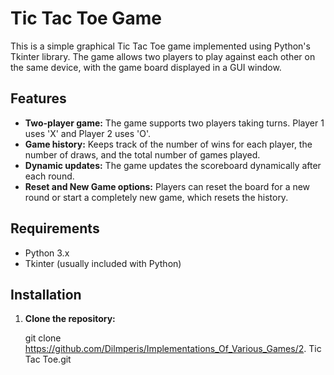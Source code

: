 # Tic Tac Toe Game

This is a simple graphical Tic Tac Toe game implemented using Python's Tkinter library. The game allows two players to play against each other on the same device, with the game board displayed in a GUI window.

## Features

- **Two-player game:** The game supports two players taking turns. Player 1 uses 'X' and Player 2 uses 'O'.
- **Game history:** Keeps track of the number of wins for each player, the number of draws, and the total number of games played.
- **Dynamic updates:** The game updates the scoreboard dynamically after each round.
- **Reset and New Game options:** Players can reset the board for a new round or start a completely new game, which resets the history.

## Requirements

- Python 3.x
- Tkinter (usually included with Python)

## Installation

1. **Clone the repository:**

   git clone https://github.com/Dilmperis/Implementations_Of_Various_Games/2. Tic Tac Toe.git
   
